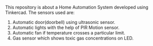 This repository is about a Home Automation System developed using Tinkercad. The sensors used are:
1. Automatic door(doorbell) using ultrasonic sensor.
2. Automatic lights with the help of PIR Motion sensor.
3. Automatic fan if temperature crosses a particular limit.
4. Gas sensor which shows toxic gas concentrations on LED.

